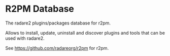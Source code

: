 R2PM Database
=============

The radare2 plugins/packages database for r2pm.

Allows to install, update, uninstall and discover plugins
and tools that can be used with radare2.

See https://github.com/radareorg/r2pm for r2pm.

